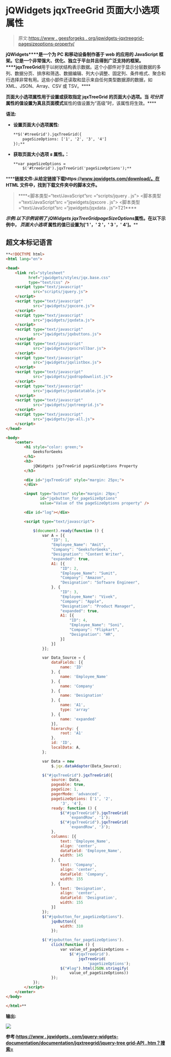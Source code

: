 # jQWidgets jqxTreeGrid 页面大小选项属性

> 原文:[https://www . geesforgeks . org/jqwidgets-jqxtreegrid-pagesizeoptions-property/](https://www.geeksforgeeks.org/jqwidgets-jqxtreegrid-pagesizeoptions-property/)

**jQWidgets****是一个为 PC 和移动设备制作基于 web 的应用的 JavaScript 框架。它是一个非常强大、优化、独立于平台并且得到广泛支持的框架。****jqxTreeGrid**用于以树状结构表示数据。这个小部件对于显示分层数据的多列、数据分页、排序和筛选、数据编辑、列大小调整、固定列、条件格式、聚合和行选择非常有用。这些小部件还读取和显示来自任何类型数据源的数据，如 XML、JSON、Array、CSV 或 TSV。****

******页面大小选项**属性用于设置或获取指定 jqxTreeGrid 的页面大小选项。当 ***可分页*** 属性的值设置为真且**页面模式**属性的值设置为“高级”时，该属性将生效。****

******语法:******

*   ****设置**页面大小选项**属性:****

    ```html
    **$('#treeGrid').jqxTreeGrid({ 
        pageSizeOptions: ['1', '2', '3', '4'] 
    });** 
    ```

*   ****获取**页面大小选项** ***s*** 属性。：****

    ```html
    **var pageSizeOptions = 
        $('#treeGrid').jqxTreeGrid('pageSizeOptions');** 
    ```

******链接文件:**从给定链接下载https://www.jqwidgets.com/download/。在 HTML 文件中，找到下载文件夹中的脚本文件。****

> <link rel="”stylesheet”" href="”jqwidgets/styles/jqx.base.css”" type="”text/css”"> ****<脚本类型=“text/JavaScript”src =“scripts/jquery . js”></script>
> <脚本类型=“text/JavaScript”src =“jqwidgets/jqxcore . js”></script>
> <脚本类型=“text/JavaScript”src =“jqwidgets/jqxdata . js”>T21****

******示例:**以下示例说明了 jQWidgets jqxTreeGrid***pageSizeOptions***属性。在以下示例中， ***页面大小选项*** 属性的值已设置为['1 '，' 2 '，' 3 '，' 4']。****

## ****超文本标记语言****

```html
**<!DOCTYPE html>
<html lang="en">

<head>
    <link rel="stylesheet" 
          href="jqwidgets/styles/jqx.base.css" 
          type="text/css" />
    <script type="text/javascript" 
            src="scripts/jquery.js">
    </script>
    <script type="text/javascript" 
            src="jqwidgets/jqxcore.js">
    </script>
    <script type="text/javascript" 
            src="jqwidgets/jqxdata.js">
    </script>
    <script type="text/javascript" 
            src="jqwidgets/jqxbuttons.js">
    </script>
    <script type="text/javascript" 
            src="jqwidgets/jqxscrollbar.js">
    </script>
    <script type="text/javascript" 
            src="jqwidgets/jqxlistbox.js">
    </script>
    <script type="text/javascript" 
            src="jqwidgets/jqxdropdownlist.js">
    </script>
    <script type="text/javascript" 
            src="jqwidgets/jqxdatatable.js">
    </script>
    <script type="text/javascript" 
            src="jqwidgets/jqxtreegrid.js">
    </script>
    <script type="text/javascript" 
            src="jqwidgets/jqx-all.js">
    </script>
</head>

<body>
    <center>
        <h1 style="color: green;">
            GeeksforGeeks
        </h1>
        <h3>
            jQWidgets jqxTreeGrid pageSizeOptions Property
        </h3>

        <div id="jqxTreeGrid" style="margin: 25px;">
        </div>

        <input type="button" style="margin: 29px;" 
               id="jqxbutton_for_pageSizeOptions"
               value="Value of the pageSizeOptions property" />

        <div id="log"></div>

        <script type="text/javascript">

            $(document).ready(function () {
                var A = [{
                    "ID": 1,
                    "Employee_Name": "Amit",
                    "Company": "GeeksforGeeks",
                    "Designation": "Content Writer",
                    "expanded": true,
                    A1: [{
                        "ID": 2,
                        "Employee_Name": "Sumit",
                        "Company": "Amazon",
                        "Designation": "Software Engineer",
                    }, {
                        "ID": 3,
                        "Employee_Name": "Vivek",
                        "Company": "Apple",
                        "Designation": "Product Manager",
                        "expanded": true,
                        A1: [{
                            "ID": 4,
                            "Employee_Name": "Soni",
                            "Company": "Flipkart",
                            "Designation": "HR",
                        }]
                    }]
                }];

                var Data_Source = {
                    dataFields: [{
                        name: 'ID'
                    }, {
                        name: 'Employee_Name'
                    }, {
                        name: 'Company'
                    }, {
                        name: 'Designation'
                    }, {
                        name: 'A1',
                        type: 'array'
                    }, {
                        name: 'expanded'
                    }],
                    hierarchy: {
                        root: 'A1'
                    },
                    id: 'ID',
                    localData: A,
                };

                var Data = new
                    $.jqx.dataAdapter(Data_Source);

                $("#jqxTreeGrid").jqxTreeGrid({
                    source: Data,
                    pageable: true,
                    pageSize: 1,
                    pagerMode: 'advanced',
                    pageSizeOptions: ['1', '2',
                        '3', '4'],
                    ready: function () {
                        $("#jqxTreeGrid").jqxTreeGrid(
                            'expandRow', '1');
                        $("#jqxTreeGrid").jqxTreeGrid(
                            'expandRow', '3');
                    },
                    columns: [{
                        text: 'Employee_Name',
                        align: 'center',
                        dataField: 'Employee_Name',
                        width: 145
                    }, {
                        text: 'Company',
                        align: 'center',
                        dataField: 'Company',
                        width: 155
                    }, {
                        text: 'Designation',
                        align: 'center',
                        dataField: 'Designation',
                        width: 155
                    }]
                });
                $("#jqxbutton_for_pageSizeOptions").
                    jqxButton({
                        width: 310
                    });

                $('#jqxbutton_for_pageSizeOptions').
                    click(function () {
                        var value_of_pageSizeOptions =
                            $('#jqxTreeGrid').
                                jqxTreeGrid(
                                    'pageSizeOptions');
                        $("#log").html(JSON.stringify(
                            value_of_pageSizeOptions))
                    });
            });
        </script>
    </center>
</body>

</html>**
```

******输出:******

****![](img/dd4f9cfbb4df06ad03458efa86715fd8.png)****

******参考:**[https://www . jqwidgets . com/jquery-widgets-documentation/documentation/jqxtreegrid/jquery-tree grid-API . htm？搜索=](https://www.jqwidgets.com/jquery-widgets-documentation/documentation/jqxtreegrid/jquery-treegrid-api.htm?search=)****